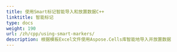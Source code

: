 ```yaml
---
title: 使用Smart标记智能导入和放置数据C++
linktitle: 智能标记
type: docs
weight: 190
url: /zh/cpp/using-smart-markers/
description: 根据模板Excel文件使用Aspose.Cells库智能地导入并放置数据
---
```


